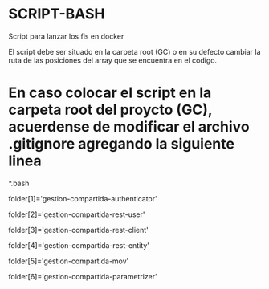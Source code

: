 # SCRIPT-BASH
Script para lanzar los fis en docker

El script debe ser situado en la carpeta root (GC) o en su defecto cambiar la ruta de las posiciones del array que se encuentra en el codigo.

# En caso colocar el script en la carpeta root del proycto (GC), acuerdense de modificar el archivo .gitignore agregando la siguiente linea
*.bash

folder[1]='gestion-compartida-authenticator'

folder[2]='gestion-compartida-rest-user'

folder[3]='gestion-compartida-rest-client'

folder[4]='gestion-compartida-rest-entity'

folder[5]='gestion-compartida-mov'

folder[6]='gestion-compartida-parametrizer'
